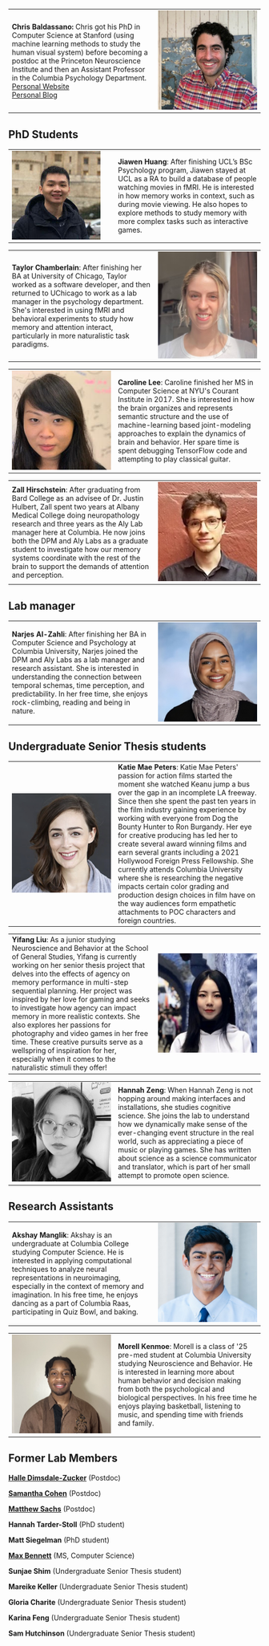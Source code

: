 <table style="width:100%">
<tr>
<td style="width:280px"><b>Chris Baldassano:</b> Chris got his PhD in Computer Science at Stanford (using machine learning methods to study the human visual system) before becoming a postdoc at the Princeton Neuroscience Institute and then an Assistant Professor in the Columbia Psychology Department.
<br><a href="http://chrisbaldassano.com/">Personal Website</a>
<br><a href="http://blog.chrisbaldassano.com/">Personal Blog</a>
<br>
</td>
<td style="width:200px"><img src="img/headshot4.JPG"></td>
</tr>
</table>


## PhD Students
<table style="width:100%">
<tr>
<td style="width:200px"><img src="img/jiawen.jpg"></td>
<td style="width:280px"><b>Jiawen Huang</b>: After finishing UCL’s BSc Psychology program, Jiawen stayed at UCL as a RA to build a database of people watching movies in fMRI. He is interested in how memory works in context, such as during movie viewing. He also hopes to explore methods to study memory with more complex tasks such as interactive games. 
<br>
</td>
</tr>
</table>

<table style="width:100%">
<tr>
<td style="width:280px"><b>Taylor Chamberlain</b>: After finishing her BA at University of Chicago, Taylor worked as a software developer, and then returned to UChicago to work as a lab manager in the psychology department. She's interested in using fMRI and behavioral experiments to study how memory and attention interact, particularly in more naturalistic task paradigms. 
<br>
</td>
<td style="width:200px"><img src="img/taylor_pic.png"></td>
</tr>
</table>

<table style="width:100%">
<tr>
<td style="width:200px"><img src="img/caroline.jpg"></td>
<td style="width:280px"><b>Caroline Lee</b>: Caroline finished her MS in Computer Science at NYU's Courant Institute in 2017. She is interested in how the brain organizes and represents semantic structure and the use of machine-learning based joint-modeling approaches to explain the dynamics of brain and behavior. Her spare time is spent debugging TensorFlow code and attempting to play classical guitar.
<br>
</td>
</tr>
</table>

<table style="width:100%">
<tr>
<td style="width:280px"><b>Zall Hirschstein</b>: After graduating from Bard College as an advisee of Dr. Justin Hulbert, Zall spent two years at Albany Medical College doing neuropathology research and three years as the Aly Lab manager here at Columbia. He now joins both the DPM and Aly Labs as a graduate student to investigate how our memory systems coordinate with the rest of the brain to support the demands of attention and perception.
<br>
</td>
<td style="width:200px"><img src="img/Zall.jpeg"></td>
</tr>
</table>


## Lab manager
<table style="width:100%">
<tr>
<td style="width:280px"><b>Narjes Al-Zahli</b>: After finishing her BA in Computer Science and Psychology at Columbia University, Narjes joined the DPM and Aly Labs as a lab manager and research assistant. She is interested in understanding the connection between temporal schemas, time perception, and predictability. In her free time, she enjoys rock-climbing, reading and being in nature.
<br>
</td>
<td style="width:200px"><img src="img/Narjes.JPG"></td>
</tr>
</table>

## Undergraduate Senior Thesis students
<table style="width:100%">
<tr>
<td style="width:200px"><img src="img/katie_mae_peters.png"></td>
<td style="width:280px"><b>Katie Mae Peters</b>: Katie Mae Peters' passion for action films started the moment she watched Keanu jump a bus over the gap in an incomplete LA freeway. Since then she spent the past ten years in the film industry gaining experience by working with everyone from Dog the Bounty Hunter to Ron Burgandy. Her eye for creative producing has led her to create several award winning films and earn several grants including a 2021 Hollywood Foreign Press Fellowship. She currently attends Columbia University where she is researching the negative impacts certain color grading and production design choices in film have on the way audiences form empathetic attachments to POC characters and foreign countries.
<br>
</td>
</tr>
</table>

<table style="width:100%">
<tr>
<td style="width:280px"><b>Yifang Liu</b>: As a junior studying Neuroscience and Behavior at the School of General Studies, Yifang is currently working on her senior thesis project that delves into the effects of agency on memory performance in multi-step sequential planning. Her project was inspired by her love for gaming and seeks to investigate how agency can impact memory in more realistic contexts. She also explores her passions for photography and video games in her free time. These creative pursuits serve as a wellspring of inspiration for her, especially when it comes to the naturalistic stimuli they offer!
<br>
</td>
<td style="width:200px"><img src="img/photo_yl.jpg"></td>
</tr>
</table>

<table style="width:100%">
<tr>
<td style="width:200px"><img src="img/hannah_pic.jpeg"></td>
<td style="width:280px"><b>Hannah Zeng</b>: When Hannah Zeng is not hopping around making interfaces and installations, she studies cognitive science. She joins the lab to understand how we dynamically make sense of the ever-changing event structure in the real world, such as appreciating a piece of music or playing games. She has written about science as a science communicator and translator, which is part of her small attempt to promote open science.
<br>
</td>
</tr>
</table>

## Research Assistants
<table style="width:100%">
<tr>
<td style="width:280px"><b>Akshay Manglik</b>: Akshay is an undergraduate at Columbia College studying Computer Science. He is interested in applying computational techniques to analyze neural representations in neuroimaging, especially in the context of memory and imagination. In his free time, he enjoys dancing as a part of Columbia Raas, participating in Quiz Bowl, and baking.
<br>
</td>
<td style="width:200px"><img src="img/akshay_pic.jpeg"></td>
</tr>
</table>

<table style="width:100%">
<tr>
<td style="width:200px"><img src="img/Morell.jpeg"></td>
<td style="width:280px"><b>Morell Kenmoe</b>: Morell is a class of '25 pre-med student at Columbia University studying Neuroscience and Behavior. He is interested in learning more about human behavior and decision making from both the psychological and biological perspectives. In his free time he enjoys playing basketball, listening to music, and spending time with friends and family.
<br>
</td>
</tr>
</table>






## Former Lab Members
<b><a href="https://hallezucker.com/">Halle Dimsdale-Zucker</a></b> (Postdoc)

<b><a href="https://sites.google.com/view/samanthacohen/home">Samantha Cohen</a></b> (Postdoc)

<b><a href="http://www.matthewsachs.com/">Matthew Sachs</a></b> (Postdoc)

<b>Hannah Tarder-Stoll</b> (PhD student)

<b>Matt Siegelman</b> (PhD student)

<b><a href="https://maxs.world/">Max Bennett</a></b> (MS, Computer Science)

<b>Sunjae Shim</b> (Undergraduate Senior Thesis student)

<b>Mareike Keller</b> (Undergraduate Senior Thesis student)

<b>Gloria Charite</b> (Undergraduate Senior Thesis student)

<b>Karina Feng</b> (Undergraduate Senior Thesis student)

<b>Sam Hutchinson</b> (Undergraduate Senior Thesis student)
